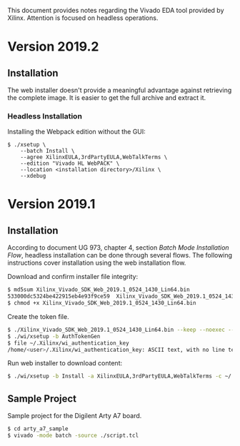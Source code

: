 This document provides notes regarding the Vivado EDA tool provided by Xilinx. Attention is focused on headless operations.

# Version 2019.2

## Installation

The web installer doesn't provide a meaningful advantage against retrieving the complete image. It is easier to get the full archive and extract it.

### Headless Installation

Installing the Webpack edition without the GUI:

```shell
$ ./xsetup \
    --batch Install \
    --agree XilinxEULA,3rdPartyEULA,WebTalkTerms \
    --edition "Vivado HL WebPACK" \
    --location <installation directory>/Xilinx \
    --xdebug
```

# Version 2019.1

## Installation

According to document UG 973, chapter 4, section *Batch Mode Installation Flow*, headless installation can be done through several flows. The following instructions cover installation using the web installation flow.

Download and confirm installer file integrity:

```bash
$ md5sum Xilinx_Vivado_SDK_Web_2019.1_0524_1430_Lin64.bin
533000dc5324be422915eb4e93f9ce59  Xilinx_Vivado_SDK_Web_2019.1_0524_1430_Lin64.bin
$ chmod +x Xilinx_Vivado_SDK_Web_2019.1_0524_1430_Lin64.bin
```

Create the token file.

```bash
$ ./Xilinx_Vivado_SDK_Web_2019.1_0524_1430_Lin64.bin --keep --noexec --target ./wi
$ ./wi/xsetup -b AuthTokenGen
$ file ~/.Xilinx/wi_authentication_key
/home/<user>/.Xilinx/wi_authentication_key: ASCII text, with no line terminators
```

Run web installer to download content:

```bash
$ ./wi/xsetup -b Install -a XilinxEULA,3rdPartyEULA,WebTalkTerms -c ~/.Xilinx/wi_authentication_key -e "Vivado HL WebPACK"  -l <dir>
```
## Sample Project

Sample project for the Digilent Arty A7 board.

```bash
$ cd arty_a7_sample
$ vivado -mode batch -source ./script.tcl
```
